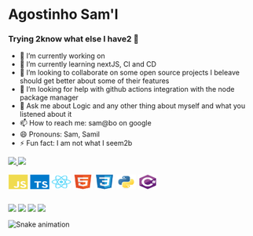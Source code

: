 # Agostinho Sam'l

### Trying 2know what else I have2 👋

- 🔭 I’m currently working on 
- 🌱 I’m currently learning nextJS, CI and CD
- 👯 I’m looking to collaborate on some open source projects I beleave should get better about some of their features
- 🤔 I’m looking for help with github actions integration with the node package manager
- 💬 Ask me about Logic and any other thing about myself and what you listened about it
- 📫 How to reach me: sam@bo on google
- 😄 Pronouns: Sam, Samil
- ⚡ Fun fact: I am not what I seem2b


<div>
  <a href="https://github.com/agostinhosamil">
  <img height="180em" src="https://github-readme-stats.vercel.app/api?username=agostinhosamil&show_icons=true&theme=dracula&include_all_commits=true&count_private=true"/>
  <img height="180em" src="https://github-readme-stats.vercel.app/api/top-langs/?username=agostinhosamil&layout=compact&langs_count=7&theme=dracula"/>
</div>
<div style="display: inline-block"><br>
  <img align="center" alt="Asam-Js" height="30" width="40" src="https://raw.githubusercontent.com/devicons/devicon/master/icons/javascript/javascript-plain.svg">
  <img align="center" alt="Asam-Ts" height="30" width="40" src="https://raw.githubusercontent.com/devicons/devicon/master/icons/typescript/typescript-plain.svg">
  <img align="center" alt="Asam-React" height="30" width="40" src="https://raw.githubusercontent.com/devicons/devicon/master/icons/react/react-original.svg">
  <img align="center" alt="Asam-HTML" height="30" width="40" src="https://raw.githubusercontent.com/devicons/devicon/master/icons/html5/html5-original.svg">
  <img align="center" alt="Asam-CSS" height="30" width="40" src="https://raw.githubusercontent.com/devicons/devicon/master/icons/css3/css3-original.svg">
  <img align="center" alt="Asam-Python" height="30" width="40" src="https://raw.githubusercontent.com/devicons/devicon/master/icons/python/python-original.svg">
  <img align="center" alt="Asam-Csharp" height="30" width="40" src="https://raw.githubusercontent.com/devicons/devicon/master/icons/csharp/csharp-original.svg">
</div>
  
  ##
 
<div> 
  <a href="https://www.youtube.com/channel/UCm2RUe20muZBKJEc4YD8dtA" target="_blank"><img src="https://img.shields.io/badge/YouTube-FF0000?style=for-the-badge&logo=youtube&logoColor=white" target="_blank"></a>
  <a href="https://instagram.com/agostinhosamil" target="_blank"><img src="https://img.shields.io/badge/-Instagram-%23E4405F?style=for-the-badge&logo=instagram&logoColor=white" target="_blank"></a> 
  <a href = "mailto:agostinhosaml832@gmail.com"><img src="https://img.shields.io/badge/-Gmail-%23333?style=for-the-badge&logo=gmail&logoColor=white" target="_blank"></a>
  <a href="https://www.linkedin.com/in/agostinhosaml" target="_blank"><img src="https://img.shields.io/badge/-LinkedIn-%230077B5?style=for-the-badge&logo=linkedin&logoColor=white" target="_blank"></a> 
 
  ![Snake animation](https://github.com/agostinhosamil/agostinhosamil/dist/github-contribution-grid-snake.svg)
 
</div>
